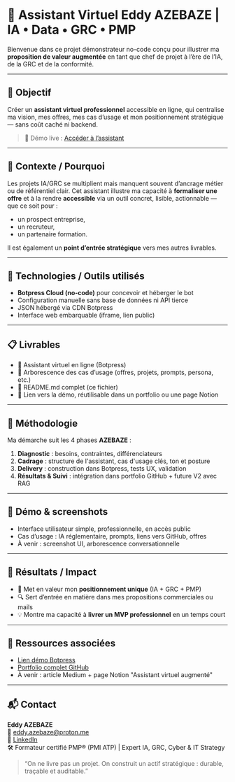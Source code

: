 # 🤖 Assistant Virtuel Eddy AZEBAZE | IA • Data • GRC • PMP

Bienvenue dans ce projet démonstrateur no-code conçu pour illustrer ma **proposition de valeur augmentée** en tant que chef de projet à l’ère de l’IA, de la GRC et de la conformité.

---

## 🚀 Objectif

Créer un **assistant virtuel professionnel** accessible en ligne, qui centralise ma vision, mes offres, mes cas d’usage et mon positionnement stratégique — sans coût caché ni backend.

> 🔗 Démo live : [Accéder à l’assistant](https://cdn.botpress.cloud/webchat/v3.1/shareable.html?configUrl=https://files.bpcontent.cloud/2025/07/27/01/20250727010732-RSM5BWL1.json)

---

## 🧠 Contexte / Pourquoi

Les projets IA/GRC se multiplient mais manquent souvent d’ancrage métier ou de référentiel clair. Cet assistant illustre ma capacité à **formaliser une offre** et à la rendre **accessible** via un outil concret, lisible, actionnable — que ce soit pour :
- un prospect entreprise,
- un recruteur,
- un partenaire formation.

Il est également un **point d’entrée stratégique** vers mes autres livrables.

---

## 🔧 Technologies / Outils utilisés

- **Botpress Cloud (no-code)** pour concevoir et héberger le bot
- Configuration manuelle sans base de données ni API tierce
- JSON hébergé via CDN Botpress
- Interface web embarquable (iframe, lien public)

---

## 📋 Livrables

- 🤖 Assistant virtuel en ligne (Botpress)
- 🧠 Arborescence des cas d’usage (offres, projets, prompts, persona, etc.)
- 📄 README.md complet (ce fichier)
- 🔗 Lien vers la démo, réutilisable dans un portfolio ou une page Notion

---

## 🧩 Méthodologie

Ma démarche suit les 4 phases **AZEBAZE** :
1. **Diagnostic** : besoins, contraintes, différenciateurs
2. **Cadrage** : structure de l'assistant, cas d'usage clés, ton et posture
3. **Delivery** : construction dans Botpress, tests UX, validation
4. **Résultats & Suivi** : intégration dans portfolio GitHub + future V2 avec RAG

---

## 📸 Démo & screenshots

- Interface utilisateur simple, professionnelle, en accès public
- Cas d’usage : IA réglementaire, prompts, liens vers GitHub, offres
- À venir : screenshot UI, arborescence conversationnelle

---

## 🎯 Résultats / Impact

- 💼 Met en valeur mon **positionnement unique** (IA + GRC + PMP)
- 🔍 Sert d’entrée en matière dans mes propositions commerciales ou mails
- 💡 Montre ma capacité à **livrer un MVP professionnel** en un temps court

---

## 🔗 Ressources associées

- [Lien démo Botpress](https://cdn.botpress.cloud/webchat/v3.1/shareable.html?configUrl=https://files.bpcontent.cloud/2025/07/27/01/20250727010732-RSM5BWL1.json)
- [Portfolio complet GitHub](https://github.com/Eddyazebaze/portfolio-projets)
- À venir : article Medium + page Notion "Assistant virtuel augmenté"

---

## 📬 Contact

**Eddy AZEBAZE**  
📧 eddy.azebaze@proton.me  
🔗 [LinkedIn](https://www.linkedin.com/in/eddy-azebaze-034a20226)  
🛠️ Formateur certifié PMP® (PMI ATP) | Expert IA, GRC, Cyber & IT Strategy

> “On ne livre pas un projet. On construit un actif stratégique : durable, traçable et auditable.”
